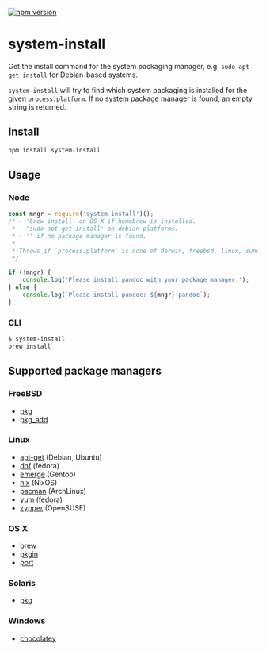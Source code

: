 [![npm version](https://badge.fury.io/js/system-install.svg)](https://badge.fury.io/js/system-install)
# system-install

Get the install command for the system packaging manager, e.g. `sudo apt-get install` for Debian-based systems.

`system-install` will try to find which system packaging is installed for the given `process.platform`. If no system package manager is found, an empty string is returned.

## Install
```sh
npm install system-install
```

## Usage

### Node
```js
const mngr = require('system-install')();
/* - 'brew install' on OS X if homebrew is installed.
 * - 'sudo apt-get install' on debian platforms.
 * - '' if no package manager is found.
 *
 * Throws if `process.platform` is none of darwin, freebsd, linux, sunos or win32.
 */

if (!mngr) {
	console.log('Please install pandoc with your package manager.');
} else {
	console.log(`Please install pandoc: ${mngr} pandoc`);
}
```

### CLI
```sh
$ system-install
brew install
```

## Supported package managers

### FreeBSD
- [pkg]
- [pkg_add]

### Linux
- [apt-get] (Debian, Ubuntu)
- [dnf] (fedora)
- [emerge] (Gentoo)
- [nix] (NixOS)
- [pacman] (ArchLinux)
- [yum] (fedora)
- [zypper] (OpenSUSE)

### OS X
- [brew]
- [pkgin]
- [port]

### Solaris
- [pkg](https://docs.oracle.com/cd/E23824_01/html/E21802/gihhp.html)

### Windows
- [chocolatey]

[apt-get]: https://help.ubuntu.com/community/AptGet/Howto
[brew]: http://brew.sh
[pacman]: https://wiki.archlinux.org/index.php/pacman
[yum]: https://fedoraproject.org/wiki/Yum
[dnf]: https://fedoraproject.org/wiki/Dnf
[nix]: https://nixos.org/nix/
[zypper]: https://en.opensuse.org/Portal:Zypper
[emerge]: https://wiki.gentoo.org/wiki/Portage
[port]: https://guide.macports.org/#using.port
[pkgin]: https://github.com/cmacrae/saveosx
[pkg]: https://www.freebsd.org/doc/handbook/pkgng-intro.html
[pkg_add]: https://www.freebsd.org/cgi/man.cgi?query=pkg_add&manpath=FreeBSD+7.2-RELEASE
[chocolatey]: https://chocolatey.org